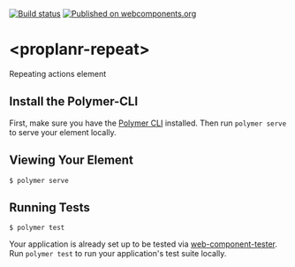 [![Build status](https://travis-ci.org/ProPlanr/proplanr-repeat.svg?branch=master)](https://travis-ci.org/ProPlanr/proplanr-repeat)
[![Published on webcomponents.org](https://img.shields.io/badge/webcomponents.org-published-blue.svg)](https://www.webcomponents.org/element/ProPlanr/proplanr-repeat)

# \<proplanr-repeat\>

Repeating actions element

## Install the Polymer-CLI

First, make sure you have the [Polymer CLI](https://www.npmjs.com/package/polymer-cli) installed. Then run `polymer serve` to serve your element locally.

## Viewing Your Element

```
$ polymer serve
```

## Running Tests

```
$ polymer test
```

Your application is already set up to be tested via [web-component-tester](https://github.com/Polymer/web-component-tester). Run `polymer test` to run your application's test suite locally.
